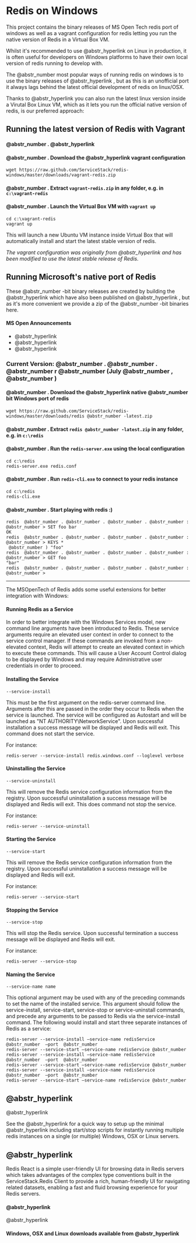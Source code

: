 # Redis on Windows

This project contains the binary releases of MS Open Tech redis port of windows as well as a vagrant configuration for redis letting you run the native version of Redis in a Virtual Box VM.

Whilst it's recommended to use @abstr_hyperlink on Linux in production, it is often useful for developers on Windows platforms to have their own local version of redis running to develop with. 

The @abstr_number most popular ways of running redis on windows is to use the binary releases of @abstr_hyperlink , but as this is an unofficial port it always lags behind the latest official development of redis on linux/OSX. 

Thanks to @abstr_hyperlink you can also run the latest linux version inside a Virutal Box Linux VM, which as it lets you run the official native version of redis, is our preferred approach:

## Running the latest version of Redis with Vagrant

#### @abstr_number . @abstr_hyperlink 

#### @abstr_number . Download the @abstr_hyperlink vagrant configuration
    
    
    wget https://raw.github.com/ServiceStack/redis-windows/master/downloads/vagrant-redis.zip
    

#### @abstr_number . Extract `vagrant-redis.zip` in any folder, e.g. in `c:\vagrant-redis`

#### @abstr_number . Launch the Virtual Box VM with `vagrant up`
    
    
    cd c:\vagrant-redis
    vagrant up
    

This will launch a new Ubuntu VM instance inside Virtual Box that will automatically install and start the latest stable version of redis.

_The vagrant configuration was originally from @abstr_hyperlink and has been modified to use the latest stable release of Redis._

## Running Microsoft's native port of Redis

These @abstr_number -bit binary releases are created by building the @abstr_hyperlink which have also been published on @abstr_hyperlink , but as it's more convenient we provide a zip of the @abstr_number -bit binaries here.

#### MS Open Announcements

  * @abstr_hyperlink 
  * @abstr_hyperlink 
  * @abstr_hyperlink 



### Current Version: @abstr_number . @abstr_number . @abstr_number r @abstr_number (July @abstr_number , @abstr_number )

#### @abstr_number . Download the @abstr_hyperlink native @abstr_number bit Windows port of redis
    
    
    wget https://raw.github.com/ServiceStack/redis-windows/master/downloads/redis @abstr_number -latest.zip
    

#### @abstr_number . Extract `redis @abstr_number -latest.zip` in any folder, e.g. in `c:\redis`

#### @abstr_number . Run the `redis-server.exe` using the local configuration
    
    
    cd c:\redis
    redis-server.exe redis.conf
    

#### @abstr_number . Run `redis-cli.exe` to connect to your redis instance
    
    
    cd c:\redis
    redis-cli.exe
    

#### @abstr_number . Start playing with redis :)
    
    
    redis  @abstr_number . @abstr_number . @abstr_number . @abstr_number : @abstr_number > SET foo bar
    OK
    redis  @abstr_number . @abstr_number . @abstr_number . @abstr_number : @abstr_number > KEYS *
     @abstr_number ) "foo"
    redis  @abstr_number . @abstr_number . @abstr_number . @abstr_number : @abstr_number > GET foo
    "bar"
    redis  @abstr_number . @abstr_number . @abstr_number . @abstr_number : @abstr_number >
    

* * *

The MSOpenTech of Redis adds some useful extensions for better integration with Windows:

#### Running Redis as a Service

In order to better integrate with the Windows Services model, new command line arguments have been introduced to Redis. These service arguments require an elevated user context in order to connect to the service control manager. If these commands are invoked from a non-elevated context, Redis will attempt to create an elevated context in which to execute these commands. This will cause a User Account Control dialog to be displayed by Windows and may require Administrative user credentials in order to proceed.

#### Installing the Service
    
    
    --service-install
    

This must be the first argument on the redis-server command line. Arguments after this are passed in the order they occur to Redis when the service is launched. The service will be configured as Autostart and will be launched as "NT AUTHORITY\NetworkService". Upon successful installation a success message will be displayed and Redis will exit. This command does not start the service.

For instance:
    
    
    redis-server --service-install redis.windows.conf --loglevel verbose
    

#### Uninstalling the Service
    
    
    --service-uninstall
    

This will remove the Redis service configuration information from the registry. Upon successful uninstallation a success message will be displayed and Redis will exit. This does command not stop the service. 

For instance:
    
    
    redis-server --service-uninstall
    

#### Starting the Service
    
    
    --service-start
    

This will remove the Redis service configuration information from the registry. Upon successful uninstallation a success message will be displayed and Redis will exit.

For instance: 
    
    
    redis-server --service-start
    

#### Stopping the Service
    
    
    --service-stop
    

This will stop the Redis service. Upon successful termination a success message will be displayed and Redis will exit.

For instance:
    
    
    redis-server --service-stop
    

#### Naming the Service
    
    
    --service-name name
    

This optional argument may be used with any of the preceding commands to set the name of the installed service. This argument should follow the service-install, service-start, service-stop or service-uninstall commands, and precede any arguments to be passed to Redis via the service-install command. The following would install and start three separate instances of Redis as a service:
    
    
    redis-server --service-install –service-name redisService @abstr_number  –port  @abstr_number 
    redis-server --service-start –service-name redisService @abstr_number 
    redis-server --service-install –service-name redisService @abstr_number  –port  @abstr_number 
    redis-server --service-start –service-name redisService @abstr_number 
    redis-server --service-install –service-name redisService @abstr_number  –port  @abstr_number 
    redis-server --service-start –service-name redisService @abstr_number
    

##  @abstr_hyperlink 

@abstr_hyperlink 

See the @abstr_hyperlink for a quick way to setup up the minimal @abstr_hyperlink including start/stop scripts for instantly running multiple redis instances on a single (or multiple) Windows, OSX or Linux servers. 

##  @abstr_hyperlink 

Redis React is a simple user-friendly UI for browsing data in Redis servers which takes advantages of the complex type conventions built in the ServiceStack.Redis Client to provide a rich, human-friendly UI for navigating related datasets, enabling a fast and fluid browsing experience for your Redis servers.

####  @abstr_hyperlink 

@abstr_hyperlink 

#### Windows, OSX and Linux downloads available from @abstr_hyperlink 
